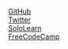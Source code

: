 [GitHub](https://github.com/turwaith)  
[Twitter](https://twitter.com/_turwaith_)  
[SoloLearn](https://www.sololearn.com/Profile/17547115)  
[FreeCodeCamp](https://www.freecodecamp.org/turwaith)